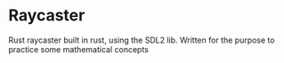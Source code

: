 # Raycaster

Rust raycaster built in rust, using the SDL2 lib. Written for the purpose to practice some mathematical concepts
